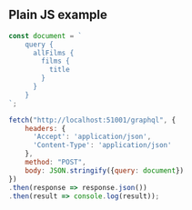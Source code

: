##  Plain JS example <!-- .element: data-theme="ka-content" -->

```js
const document = `
    query {
      allFilms {
        films {
          title
        }
      }
    }
`;

fetch("http://localhost:51001/graphql", {
    headers: {
      'Accept': 'application/json',
      'Content-Type': 'application/json'
    },
    method: "POST",
    body: JSON.stringify({query: document})
})
.then(response => response.json())
.then(result => console.log(result));
```
